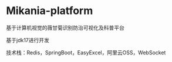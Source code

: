 # Mikania-platform
基于计算机视觉的薇甘菊识别防治可视化及科普平台


基于jdk17进行开发


技术栈：Redis，SpringBoot，EasyExcel，阿里云OSS，WebSocket
